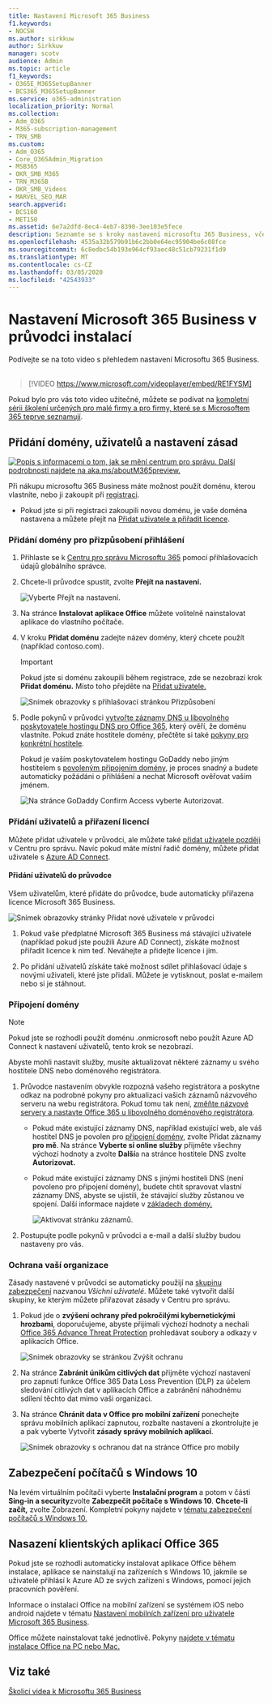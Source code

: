 ```yaml
---
title: Nastavení Microsoft 365 Business
f1.keywords:
- NOCSH
ms.author: sirkkuw
author: Sirkkuw
manager: scotv
audience: Admin
ms.topic: article
f1_keywords:
- O365E_M365SetupBanner
- BCS365_M365SetupBanner
ms.service: o365-administration
localization_priority: Normal
ms.collection:
- Adm_O365
- M365-subscription-management
- TRN_SMB
ms.custom:
- Adm_O365
- Core_O365Admin_Migration
- MSB365
- OKR_SMB_M365
- TRN_M365B
- OKR_SMB_Videos
- MARVEL_SEO_MAR
search.appverid:
- BCS160
- MET150
ms.assetid: 6e7a2dfd-8ec4-4eb7-8390-3ee103e5fece
description: Seznamte se s kroky nastavení microsoftu 365 Business, včetně přidání domény a uživatelů, nastavení zásad zabezpečení a dalších.
ms.openlocfilehash: 4535a32b579b91b6c2bb0e64ec95904be6c08fce
ms.sourcegitcommit: 6c8edbc54b193e964cf93aec48c51cb79231f1d9
ms.translationtype: MT
ms.contentlocale: cs-CZ
ms.lasthandoff: 03/05/2020
ms.locfileid: "42543933"
---
```

# <a name="set-up-microsoft-365-business-in-the-setup-wizard"></a>Nastavení Microsoft 365 Business v průvodci instalací

Podívejte se na toto video s přehledem nastavení Microsoftu 365 Business.<br><br>

> [!VIDEO https://www.microsoft.com/videoplayer/embed/RE1FYSM] 

Pokud bylo pro vás toto video užitečné, můžete se podívat na [kompletní sérii školení určených pro malé firmy a pro firmy, které se s Microsoftem 365 teprve seznamují](https://support.office.com/article/6ab4bbcd-79cf-4000-a0bd-d42ce4d12816).

## <a name="add-your-domain-users-and-set-up-policies"></a>Přidání domény, uživatelů a nastavení zásad

[![Popis s informacemi o tom, jak se mění centrum pro správu. Další podrobnosti najdete na aka.ms/aboutM365preview.](../media/m365admincenterchanging.png)](https://docs.microsoft.com/office365/admin/microsoft-365-admin-center-preview)

Při nákupu microsoftu 365 Business máte možnost použít doménu, kterou vlastníte, nebo ji zakoupit při [registraci](sign-up.md).

- Pokud jste si při registraci zakoupili novou doménu, je vaše doména nastavena a můžete přejít na [Přidat uživatele a přiřadit licence](#add-users-and-assign-licenses).

### <a name="add-your-domain-to-personalize-sign-in"></a>Přidání domény pro přizpůsobení přihlášení

1. Přihlaste se k [Centru pro správu Microsoftu 365](https://admin.microsoft.com) pomocí přihlašovacích údajů globálního správce. 

2. Chcete-li průvodce spustit, zvolte **Přejít na nastavení.**

    ![Vyberte Přejít na nastavení.](../media/gotosetupinadmincenter.png)

3. Na stránce **Instalovat aplikace Office** můžete volitelně nainstalovat aplikace do vlastního počítače.
    
4. V kroku **Přidat doménu** zadejte název domény, který chcete použít (například contoso.com).

    > [!IMPORTANT]
    > Pokud jste si doménu zakoupili během registrace, zde se nezobrazí krok **Přidat doménu.** Místo toho přejděte na [Přidat uživatele.](#add-users-and-assign-licenses)

    ![Snímek obrazovky s přihlašovací stránkou Přizpůsobení](../media/adddomain.png)

    
4. Podle pokynů v průvodci [vytvořte záznamy DNS u libovolného poskytovatele hostingu DNS pro Office 365,](https://docs.microsoft.com/office365/admin/get-help-with-domains/create-dns-records-at-any-dns-hosting-provider) který ověří, že doménu vlastníte. Pokud znáte hostitele domény, přečtěte si také [pokyny pro konkrétní hostitele](https://docs.microsoft.com/office365/admin/get-help-with-domains/set-up-your-domain-host-specific-instructions).

    Pokud je vaším poskytovatelem hostingu GoDaddy nebo jiným hostitelem s [povoleným připojením domény](https://docs.microsoft.com/office365/admin/get-help-with-domains/domain-connect), je proces snadný a budete automaticky požádáni o přihlášení a nechat Microsoft ověřovat vaším jménem.

    ![Na stránce GoDaddy Confirm Access vyberte Autorizovat.](../media/godaddyauth.png)

### <a name="add-users-and-assign-licenses"></a>Přidání uživatelů a přiřazení licencí

Můžete přidat uživatele v průvodci, ale můžete také [přidat uživatele později](add-users-m365b.md) v Centru pro správu. Navíc pokud máte místní řadič domény, můžete přidat uživatele s [Azure AD Connect](https://docs.microsoft.com/azure/active-directory/hybrid/how-to-connect-install-express).

#### <a name="add-users-in-the-wizard"></a>Přidání uživatelů do průvodce

Všem uživatelům, které přidáte do průvodce, bude automaticky přiřazena licence Microsoft 365 Business.

![Snímek obrazovky stránky Přidat nové uživatele v průvodci](../media/addnewuserspage.png)

1. Pokud vaše předplatné Microsoft 365 Business má stávající uživatele (například pokud jste použili Azure AD Connect), získáte možnost přiřadit licence k nim teď. Neváhejte a přidejte licence i jim.

2. Po přidání uživatelů získáte také možnost sdílet přihlašovací údaje s novými uživateli, které jste přidali. Můžete je vytisknout, poslat e-mailem nebo si je stáhnout.

### <a name="connect-your-domain"></a>Připojení domény

> [!NOTE]
> Pokud jste se rozhodli použít doménu .onmicrosoft nebo použít Azure AD Connect k nastavení uživatelů, tento krok se nezobrazí.
  
Abyste mohli nastavit služby, musíte aktualizovat některé záznamy u svého hostitele DNS nebo doménového registrátora.
  
1. Průvodce nastavením obvykle rozpozná vašeho registrátora a poskytne odkaz na podrobné pokyny pro aktualizaci vašich záznamů názvového serveru na webu registrátora. Pokud tomu tak není, [změňte názvové servery a nastavte Office 365 u libovolného doménového registrátora](https://support.office.com/article/a8b487a9-2a45-4581-9dc4-5d28a47010a2). 

    - Pokud máte existující záznamy DNS, například existující web, ale váš hostitel DNS je povolen pro [připojení domény](https://docs.microsoft.com/office365/admin/get-help-with-domains/domain-connect), zvolte Přidat záznamy **pro mě**. Na stránce **Vyberte si online služby** přijměte všechny výchozí hodnoty a zvolte **Další**a na stránce hostitele DNS zvolte **Autorizovat.**
    - Pokud máte existující záznamy DNS s jinými hostiteli DNS (není povoleno pro připojení domény), budete chtít spravovat vlastní záznamy DNS, abyste se ujistili, že stávající služby zůstanou ve spojení. Další informace najdete v [základech domény.](https://docs.microsoft.com/office365/admin/get-help-with-domains/dns-basics)

        ![Aktivovat stránku záznamů.](../media/activaterecords.png)

2. Postupujte podle pokynů v průvodci a e-mail a další služby budou nastaveny pro vás.

### <a name="protect-your-organization"></a>Ochrana vaší organizace 

Zásady nastavené v průvodci se automaticky použijí na [skupinu zabezpečení](https://docs.microsoft.com/office365/admin/create-groups/compare-groups#security-groups) nazvanou *Všichni uživatelé*. Můžete také vytvořit další skupiny, ke kterým můžete přiřazovat zásady v Centru pro správu.

1. Pokud jde o **zvýšení ochrany před pokročilými kybernetickými hrozbami**, doporučujeme, abyste přijímali výchozí hodnoty a nechali [Office 365 Advance Threat Protection](https://docs.microsoft.com/microsoft-365/security/office-365-security/office-365-atp) prohledávat soubory a odkazy v aplikacích Office.

    ![Snímek obrazovky se stránkou Zvýšit ochranu](../media/increasetreatprotection.png)


2. Na stránce **Zabránit únikům citlivých dat** přijměte výchozí nastavení pro zapnutí funkce Office 365 Data Loss Prevention (DLP) za účelem sledování citlivých dat v aplikacích Office a zabránění náhodnému sdílení těchto dat mimo vaši organizaci.

3. Na stránce **Chránit data v Office pro mobilní zařízení** ponechejte správu mobilních aplikací zapnutou, rozbalte nastavení a zkontrolujte je a pak vyberte Vytvořit **zásady správy mobilních aplikací**.

    ![Snímek obrazovky s ochranou dat na stránce Office pro mobily](../media/protectdatainmobile.png)


## <a name="secure-windows-10-pcs"></a>Zabezpečení počítačů s Windows 10

Na levém virtuálním počítači vyberte **Instalační program** a potom v části **Sing-in a security**zvolte **Zabezpečit počítače s Windows 10**. **Chcete-li začít,** zvolte Zobrazení. Kompletní pokyny najdete v [tématu zabezpečení počítačů s Windows 10.](secure-win-10-pcs.md)

## <a name="deploy-office-365-client-apps"></a>Nasazení klientských aplikací Office 365

Pokud jste se rozhodli automaticky instalovat aplikace Office během instalace, aplikace se nainstalují na zařízeních s Windows 10, jakmile se uživatelé přihlásí k Azure AD ze svých zařízení s Windows, pomocí jejich pracovních pověření.

Informace o instalaci Office na mobilní zařízení se systémem iOS nebo android najdete v tématu [Nastavení mobilních zařízení pro uživatele Microsoft 365 Business](set-up-mobile-devices.md).

Office můžete nainstalovat také jednotlivě. Pokyny [najdete v tématu instalace Office na PC nebo Mac.](https://support.office.com/article/4414eaaf-0478-48be-9c42-23adc4716658)

## <a name="see-also"></a>Viz také

[Školicí videa k Microsoftu 365 Business](https://support.office.com/article/6ab4bbcd-79cf-4000-a0bd-d42ce4d12816)
